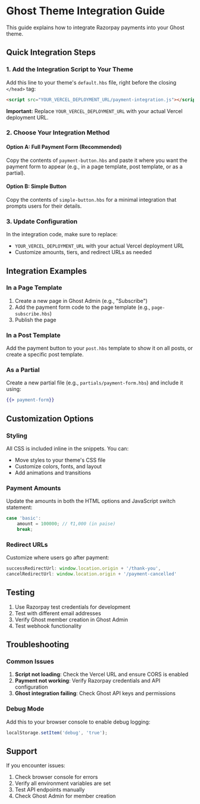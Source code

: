 # Ghost Theme Integration Guide

This guide explains how to integrate Razorpay payments into your Ghost theme.

## Quick Integration Steps

### 1. Add the Integration Script to Your Theme

Add this line to your theme's `default.hbs` file, right before the closing `</head>` tag:

```html
<script src="YOUR_VERCEL_DEPLOYMENT_URL/payment-integration.js"></script>
```

**Important:** Replace `YOUR_VERCEL_DEPLOYMENT_URL` with your actual Vercel deployment URL.

### 2. Choose Your Integration Method

#### Option A: Full Payment Form (Recommended)
Copy the contents of `payment-button.hbs` and paste it where you want the payment form to appear (e.g., in a page template, post template, or as a partial).

#### Option B: Simple Button
Copy the contents of `simple-button.hbs` for a minimal integration that prompts users for their details.

### 3. Update Configuration

In the integration code, make sure to replace:
- `YOUR_VERCEL_DEPLOYMENT_URL` with your actual Vercel deployment URL
- Customize amounts, tiers, and redirect URLs as needed

## Integration Examples

### In a Page Template
1. Create a new page in Ghost Admin (e.g., "Subscribe")
2. Add the payment form code to the page template (e.g., `page-subscribe.hbs`)
3. Publish the page

### In a Post Template
Add the payment button to your `post.hbs` template to show it on all posts, or create a specific post template.

### As a Partial
Create a new partial file (e.g., `partials/payment-form.hbs`) and include it using:
```handlebars
{{> payment-form}}
```

## Customization Options

### Styling
All CSS is included inline in the snippets. You can:
- Move styles to your theme's CSS file
- Customize colors, fonts, and layout
- Add animations and transitions

### Payment Amounts
Update the amounts in both the HTML options and JavaScript switch statement:
```javascript
case 'basic':
    amount = 100000; // ₹1,000 (in paise)
    break;
```

### Redirect URLs
Customize where users go after payment:
```javascript
successRedirectUrl: window.location.origin + '/thank-you',
cancelRedirectUrl: window.location.origin + '/payment-cancelled'
```

## Testing

1. Use Razorpay test credentials for development
2. Test with different email addresses
3. Verify Ghost member creation in Ghost Admin
4. Test webhook functionality

## Troubleshooting

### Common Issues
1. **Script not loading**: Check the Vercel URL and ensure CORS is enabled
2. **Payment not working**: Verify Razorpay credentials and API configuration
3. **Ghost integration failing**: Check Ghost API keys and permissions

### Debug Mode
Add this to your browser console to enable debug logging:
```javascript
localStorage.setItem('debug', 'true');
```

## Support

If you encounter issues:
1. Check browser console for errors
2. Verify all environment variables are set
3. Test API endpoints manually
4. Check Ghost Admin for member creation
